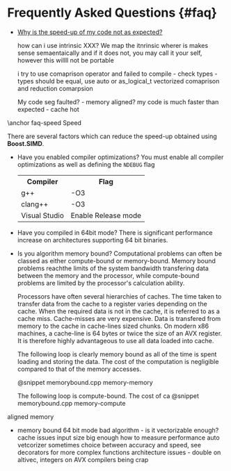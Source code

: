 Frequently Asked Questions {#faq}
=========

- [Why is the speed-up of my code not as expected?](#faq-speed)

  how can i use intrinsic XXX? We map the itnrinsic wherer is makes sense semaentaically
  and if it does not, you may call it your self, however this willll not be portable
 
  i try to use comaprison operator and failed to compile - check types - types
  should be equal, use auto or as_logical_t 
  vectorized comaprison and reduction comarpsion

   
  My code seg faulted? - memory aligned?
  my code is much faster than expected - cache hot

\anchor faq-speed Speed

  There are several factors which can reduce the speed-up obtained using **Boost.SIMD**.
  - Have you enabled compiler optimizations? 
    You must enable all compiler optimizations as well as defining the `NDEBUG` flag

    <table align=center width=25% class="table-striped table-bordered">
    <tr><th>Compiler                <th>Flag
    <tr><td>g++                     <td>-O3
    <tr><td>clang++                 <td>-O3
    <tr><td>Visual Studio           <td>Enable Release mode
    </table>

  - Have you compiled in 64bit mode?
    There is significant performance increase on architectures supporting
    64 bit binaries.
   
  - Is you algorithm memory bound?
    Computational problems can often be classed as either compute-bound or
    memory-bound. Memory bound problems reachthe limits of the system
    bandwidth transfering data between the memory and the processor, while
    compute-bound problems are limited by the processor's calculation ability.

    Processors have often several hierarchies of caches. The time taken to
    transfer data from the cache to a register varies depending on the cache.
    When the required data is not in the cache, it is referred to as a cache
    miss. Cache-misses are very expensive. Data is transfered from memory
    to the cache in cache-lines sized chunks. On modern x86 machines, a cache-line is 
    64 bytes or twice the size of an AVX register. It is therefore highly
    advantageous to use all data loaded into cache.

    The following loop is clearly memory bound as all of the time is spent
    loading and storing the data. The cost of the computation is negligible
    compared to that of the memory accesses.

    @snippet memorybound.cpp memory-memory
    
    The following loop is compute-bound. The cost of ca
    @snippet memorybound.cpp memory-compute


aligned memory
- memory bound
  64 bit mode
  bad algorithm - is it vectorizable enough? 
  cache issues
  input size big enough
  how to measure performance
  auto vetcorizer
  sometimes choice between accuracy and speed, see decorators for more
  complex functions
  architecture issues - double on altivec, integers on AVX
  compilers being crap
